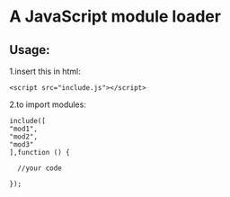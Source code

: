 # A JavaScript module loader
## Usage:
1.insert this in html:

    <script src="include.js"></script>

2.to import modules:

    include([
    "mod1",
    "mod2",
    "mod3"
    ],function () {
  
      //your code
  
    });
